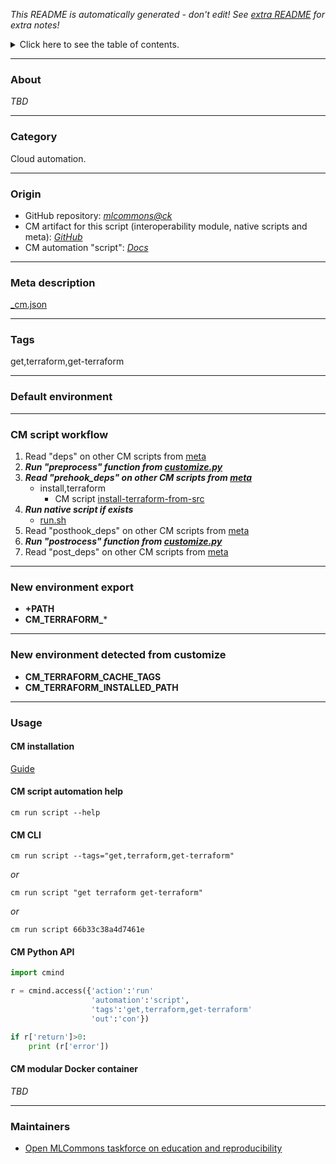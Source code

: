 *This README is automatically generated - don't edit! See [extra README](README-extra.md) for extra notes!*

<details>
<summary>Click here to see the table of contents.</summary>

* [About](#about)
* [Category](#category)
* [Origin](#origin)
* [Meta description](#meta-description)
* [Tags](#tags)
* [Default environment](#default-environment)
* [CM script workflow](#cm-script-workflow)
* [New environment export](#new-environment-export)
* [New environment detected from customize](#new-environment-detected-from-customize)
* [Usage](#usage)
  * [ CM installation](#cm-installation)
  * [ CM script automation help](#cm-script-automation-help)
  * [ CM CLI](#cm-cli)
  * [ CM Python API](#cm-python-api)
  * [ CM modular Docker container](#cm-modular-docker-container)
* [Maintainers](#maintainers)

</details>

___
### About

*TBD*
___
### Category

Cloud automation.
___
### Origin

* GitHub repository: *[mlcommons@ck](https://github.com/mlcommons/ck/tree/master/cm-mlops)*
* CM artifact for this script (interoperability module, native scripts and meta): *[GitHub](https://github.com/mlcommons/ck/tree/master/cm-mlops/script/get-terraform)*
* CM automation "script": *[Docs](https://github.com/octoml/ck/blob/master/docs/list_of_automations.md#script)*

___
### Meta description
[_cm.json](_cm.json)

___
### Tags
get,terraform,get-terraform

___
### Default environment

___
### CM script workflow

  1. Read "deps" on other CM scripts from [meta](https://github.com/mlcommons/ck/tree/master/cm-mlops/script/get-terraform/_cm.json)
  1. ***Run "preprocess" function from [customize.py](https://github.com/mlcommons/ck/tree/master/cm-mlops/script/get-terraform/customize.py)***
  1. ***Read "prehook_deps" on other CM scripts from [meta](https://github.com/mlcommons/ck/tree/master/cm-mlops/script/get-terraform/_cm.json)***
     * install,terraform
       - CM script [install-terraform-from-src](https://github.com/mlcommons/ck/tree/master/cm-mlops/script/install-terraform-from-src)
  1. ***Run native script if exists***
     * [run.sh](https://github.com/mlcommons/ck/tree/master/cm-mlops/script/get-terraform/run.sh)
  1. Read "posthook_deps" on other CM scripts from [meta](https://github.com/mlcommons/ck/tree/master/cm-mlops/script/get-terraform/_cm.json)
  1. ***Run "postrocess" function from [customize.py](https://github.com/mlcommons/ck/tree/master/cm-mlops/script/get-terraform/customize.py)***
  1. Read "post_deps" on other CM scripts from [meta](https://github.com/mlcommons/ck/tree/master/cm-mlops/script/get-terraform/_cm.json)
___
### New environment export

* **+PATH**
* **CM_TERRAFORM_***
___
### New environment detected from customize

* **CM_TERRAFORM_CACHE_TAGS**
* **CM_TERRAFORM_INSTALLED_PATH**
___
### Usage

#### CM installation
[Guide](https://github.com/mlcommons/ck/blob/master/docs/installation.md)

#### CM script automation help
```cm run script --help```

#### CM CLI
`cm run script --tags="get,terraform,get-terraform"`

*or*

`cm run script "get terraform get-terraform"`

*or*

`cm run script 66b33c38a4d7461e`

#### CM Python API

```python
import cmind

r = cmind.access({'action':'run'
                  'automation':'script',
                  'tags':'get,terraform,get-terraform'
                  'out':'con'})

if r['return']>0:
    print (r['error'])
```

#### CM modular Docker container
*TBD*
___
### Maintainers

* [Open MLCommons taskforce on education and reproducibility](https://github.com/mlcommons/ck/blob/master/docs/mlperf-education-workgroup.md)